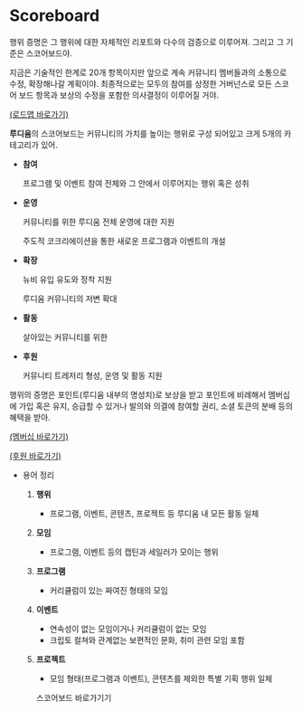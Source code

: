 # Scoreboard

행위 증명은 그 행위에 대한 자체적인 리포트와 다수의 검증으로 이루어져. 그리고 그 기준은 스코어보드야.

지금은 기술적인 한계로 20개 항목이지만 앞으로 계속 커뮤니티 멤버들과의 소통으로 수정, 확장해나갈 계획이야. 최종적으로는 모두의 참여를 상정한 거버넌스로 모든 스코어 보드 항목과 보상의 수정을 포함한 의사결정이 이루어질 거야.

[(로드맵 바로가기)](https://www.notion.so/Road-Map-122abfc646d6491a862fdacdaff7309a)

**루디움**의 스코어보드는 커뮤니티의 가치를 높이는 행위로 구성 되어있고 크게 5개의 카테고리가 있어.

*   **참여**

    프로그램 및 이벤트 참여 전체와 그 안에서 이루어지는 행위 혹은 성취
*   **운영**

    커뮤니티를 위한 루디움 전체 운영에 대한 지원

    주도적 코크리에이션을 통한 새로운 프로그램과 이벤트의 개설
*   **확장**

    뉴비 유입 유도와 정착 지원

    루디움 커뮤니티의 저변 확대
*   **활동**

    살아있는 커뮤니티를 위한
*   **후원**

    커뮤니티 트레저리 형성, 운영 및 활동 지원

행위의 증명은 포인트(루디움 내부의 명성치)로 보상을 받고 포인트에 비례해서 멤버십에 가입 혹은 유지, 승급할 수 있거나 발의와 의결에 참여할 권리, 소셜 토큰의 분배 등의 혜택을 받아.

[(멤버십 바로가기)](https://www.notion.so/Membership-e376433a406f4a23b7fc6aba2d84456b)

[(후원 바로가기)](https://www.notion.so/Support-Grant-02b0e6412ddf40e395fd2dd5811cab5e)

* 용어 정리
  1. **행위**
     * 프로그램, 이벤트, 콘텐츠, 프로젝트 등 루디움 내 모든 활동 일체
  2. **모임**
     * 프로그램, 이벤트 등의 캡틴과 세일러가 모이는 행위
  3. **프로그램**
     * 커리큘럼이 있는 짜여진 형태의 모임
  4. **이벤트**
     * 연속성이 없는 모임이거나 커리큘럼이 없는 모임
     * 크립토 컬쳐와 관계없는 보편적인 문화, 취미 관련 모임 포함
  5.  **프로젝트**

      * 모임 형태(프로그램과 이벤트), 콘텐츠를 제외한 특별 기획 행위 일체

      스코어보드 바로가기기&#x20;
